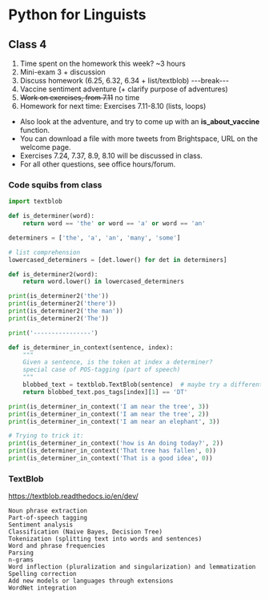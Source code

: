 # Python for Linguists

## Class 4
1. Time spent on the homework this week?  ~3 hours
2. Mini-exam 3 + discussion
3. Discuss homework (6.25, 6.32, 6.34 + list/textblob)
---break---
4. Vaccine sentiment adventure (+ clarify purpose of adventures)
5. ~~Work on exercises, from 7.11~~ no time
6. Homework for next time: Exercises 7.11-8.10 (lists, loops)
  - Also look at the adventure, and try to come up with an **is_about_vaccine** function.
  - You can download a file with more tweets from Brightspace, URL on the welcome page.
  - Exercises 7.24, 7.37, 8.9, 8.10 will be discussed in class.
  - For all other questions, see office hours/forum.

### Code squibs from class

```python
import textblob

def is_determiner(word):
    return word == 'the' or word == 'a' or word == 'an'

determiners = ['the', 'a', 'an', 'many', 'some']

# list comprehension
lowercased_determiners = [det.lower() for det in determiners]

def is_determiner2(word):
    return word.lower() in lowercased_determiners

print(is_determiner2('the'))
print(is_determiner2('there'))
print(is_determiner2('the man'))
print(is_determiner2('The'))

print('----------------')

def is_determiner_in_context(sentence, index):
    """
    Given a sentence, is the token at index a determiner?
    special case of POS-tagging (part of speech)
    """
    blobbed_text = textblob.TextBlob(sentence)  # maybe try a different pos_tagger=...
    return blobbed_text.pos_tags[index][1] == 'DT'

print(is_determiner_in_context('I am near the tree', 3))
print(is_determiner_in_context('I am near the tree', 2))
print(is_determiner_in_context('I am near an elephant', 3))

# Trying to trick it:
print(is_determiner_in_context('how is An doing today?', 2))
print(is_determiner_in_context('That tree has fallen', 0))
print(is_determiner_in_context('That is a good idea', 0))

```


### TextBlob

https://textblob.readthedocs.io/en/dev/

    Noun phrase extraction
    Part-of-speech tagging
    Sentiment analysis
    Classification (Naive Bayes, Decision Tree)
    Tokenization (splitting text into words and sentences)
    Word and phrase frequencies
    Parsing
    n-grams
    Word inflection (pluralization and singularization) and lemmatization
    Spelling correction
    Add new models or languages through extensions
    WordNet integration
   


